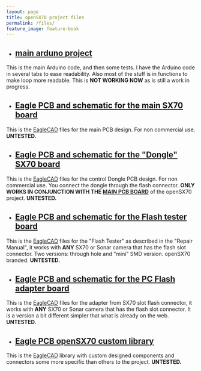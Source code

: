 ```yaml
---
layout: page
title: openSX70 project files
permalink: /files/
feature_image: feature-book
---
```


+ ## [**main arduno project**](https://github.com/openSX70/openSX70-Arduino-main "go to files")

This is the main Arduino code, and then some tests. I have the Arduino code in several tabs to ease readability. Also most of the stuff is in functions to make loop more readable. This is **NOT WORKING NOW** as is still a work in progress.

+ ## [**Eagle PCB and schematic for the main SX70 board**](https://github.com/openSX70/openSX70-PCB "go to files")

This is the [EagleCAD](https://www.autodesk.com/products/eagle/free-download "EagleCAD free download") files for the main PCB design. For non commercial use. **UNTESTED.**

+ ## [**Eagle PCB and schematic for the "Dongle" SX70 board**](https://github.com/openSX70/openSX70-dongle-PCB "go to files")

This is the [EagleCAD](https://www.autodesk.com/products/eagle/free-download "EagleCAD free download") files for the control Dongle PCB design. For non commercial use. You connect the dongle through the flash connector. **ONLY WORKS IN CONJUNCTION WITH THE [MAIN PCB BOARD](https://github.com/openSX70/openSX70-PCB)** of the openSX70 project. **UNTESTED.**


+ ## [**Eagle PCB and schematic for the Flash tester board**](https://github.com/openSX70/SX70_Flash_Tester "go to files")

This is the [EagleCAD](https://www.autodesk.com/products/eagle/free-download "EagleCAD free download") files for the "Flash Tester" as described in the "Repair Manual", it works with **ANY** SX70 or Sonar camera that has the flash slot connector. Two versions: through hole and "mini" SMD version. openSX70 branded. **UNTESTED.**


+ ## [**Eagle PCB and schematic for the PC Flash adapter board**](https://github.com/openSX70/SX70-PC-Flash "go to files")

This is the [EagleCAD](https://www.autodesk.com/products/eagle/free-download "EagleCAD free download") files for the adapter from SX70 slot flash connector, it works with **ANY** SX70 or Sonar camera that has the flash slot connector. It is a version a bit different simpler that what is already on the web. **UNTESTED.**

+ ## [**Eagle PCB openSX70 custom library**](https://github.com/openSX70/Eagle-library "go to files")

This is the [EagleCAD](https://www.autodesk.com/products/eagle/free-download "EagleCAD free download") library with custom designed components and connectors some more specific than others to the project. **UNTESTED.**



